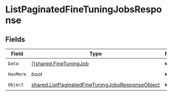# ListPaginatedFineTuningJobsResponse


## Fields

| Field                                                                                                                | Type                                                                                                                 | Required                                                                                                             | Description                                                                                                          |
| -------------------------------------------------------------------------------------------------------------------- | -------------------------------------------------------------------------------------------------------------------- | -------------------------------------------------------------------------------------------------------------------- | -------------------------------------------------------------------------------------------------------------------- |
| `Data`                                                                                                               | [][shared.FineTuningJob](../../models/shared/finetuningjob.md)                                                       | :heavy_check_mark:                                                                                                   | N/A                                                                                                                  |
| `HasMore`                                                                                                            | *bool*                                                                                                               | :heavy_check_mark:                                                                                                   | N/A                                                                                                                  |
| `Object`                                                                                                             | [shared.ListPaginatedFineTuningJobsResponseObject](../../models/shared/listpaginatedfinetuningjobsresponseobject.md) | :heavy_check_mark:                                                                                                   | N/A                                                                                                                  |